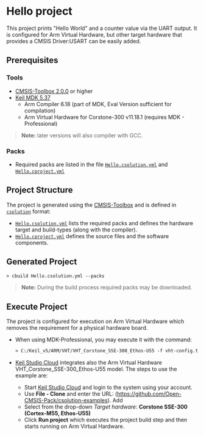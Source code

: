 # Hello project

This project prints "Hello World" and a counter value via the UART output. It is configured for Arm Virtual Hardware, but other target hardware that provides a CMSIS Driver:USART can be easily added.

## Prerequisites

### Tools

- [CMSIS-Toolbox 2.0.0](https://github.com/Open-CMSIS-Pack/cmsis-toolbox/releases) or higher
- [Keil MDK 5.37](https://www2.keil.com/mdk5/)
  - Arm Compiler 6.18 (part of MDK, Eval Version sufficient for compilation)
  - Arm Virtual Hardware for Corstone-300 v11.18.1 (requires MDK - Professional)

>**Note:** later versions will also compiler with GCC.

### Packs

- Required packs are listed in the file [`Hello.csolution.yml`](./Hello.csolution.yml) and [`Hello.cproject.yml`](./Hello.cproject.yml)

## Project Structure

The project is generated using the [CMSIS-Toolbox](https://github.com/Open-CMSIS-Pack/devtools/blob/main/tools/projmgr/docs/Manual/Overview.md) and is defined in [`csolution`](https://github.com/Open-CMSIS-Pack/devtools/blob/main/tools/projmgr/docs/Manual/YML-Format.md) format:

- [`Hello.csolution.yml`](./Hello.csolution.yml) lists the required packs and defines the hardware target and build-types (along with the compiler).
- [`Hello.cproject.yml`](./Hello.cproject.yml) defines the source files and the software components.

## Generated Project

```txt
> cbuild Hello.csolution.yml --packs
```

>**Note:** During the build process required packs may be downloaded.

## Execute Project

The project is configured for execution on Arm Virtual Hardware which removes the requirement for a physical hardware board.  

- When using MDK-Professional, you may execute it with the command:

  ```txt
  > C:/Keil_v5/ARM/VHT/VHT_Corstone_SSE-300_Ethos-U55 -f vht-config.txt -a ./out/Hello/AVH/Debug/Debug+AVH.axf
  ```

- [Keil Studio Cloud](https://studio.keil.arm.com/) integrates also the Arm Virtual Hardware VHT_Corstone_SSE-300_Ethos-U55 model. The steps to use the example are:
  - Start [Keil Studio Cloud](https://studio.keil.arm.com/) and login to the system using your account.
  - Use **File - Clone** and enter the URL: (https://github.com/Open-CMSIS-Pack/csolution-examples).  Add
  - Select from the drop-down *Target hardware*: **Corstone SSE-300 (Cortex-M55, Ethos-U55)**
  - Click **Run project** which executes the project build step and then starts running on Arm Virtual Hardware.
